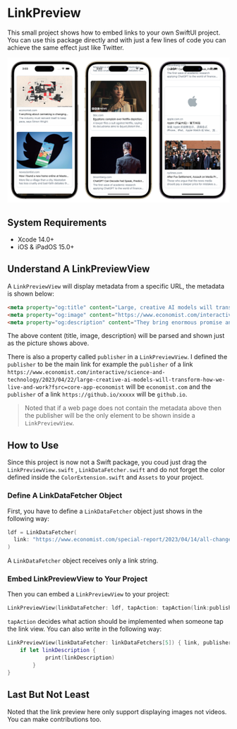 # LinkPreview
This small project shows how to embed links to your own SwiftUI project. You can use this package directly and with just a few lines of code you can achieve the same effect just like Twitter.

![](https://github.com/HuangRunHua/LinkPreview/raw/main/Cover.JPEG)

## System Requirements

- Xcode 14.0+
- iOS & iPadOS 15.0+

## Understand A LinkPreviewView

A `LinkPreviewView` will display metadata from a specific URL, the metadata is shown below:

```html
<meta property="og:title" content="Large, creative AI models will transform lives and labour markets">
<meta property="og:image" content="https://www.economist.com/interactive/science-and-technology/2023/04/22/large-creative-ai-models-will-transform-how-we-live-and-work/promo.jpg">
<meta property="og:description" content="They bring enormous promise and peril. In the first of three special articles we explain how they work">
```

The above content (title, image, description) will be parsed and shown just as the picture shows above.

There is also a property called `publisher` in a `LinkPreviewView`. I defined the `publisher` to be the main link for example the `publisher` of a link `https://www.economist.com/interactive/science-and-technology/2023/04/22/large-creative-ai-models-will-transform-how-we-live-and-work?fsrc=core-app-economist` will be `economist.com` and the  `publisher` of a link `https://github.io/xxxxx` will be `github.io`.

> Noted that if a web page does not contain the metadata above then the publisher will be the only element to be shown inside a `LinkPreviewView`.

## How to Use

Since this project is now not a Swift package, you coud just drag the `LinkPreviewView.swift` , `LinkDataFetcher.swift` and do not forget the color defined inside the `ColorExtension.swift` and `Assets` to your project.

### Define A LinkDataFetcher Object

First, you have to define a `LinkDataFetcher` object just shows in the following way:

```swift
ldf = LinkDataFetcher(
  link: "https://www.economist.com/special-report/2023/04/14/all-change"
)
```

A `LinkDataFetcher` object receives only a link string.

### Embed LinkPreviewView to Your Project

Then you can embed a `LinkPreviewView` to your project:

```swift
LinkPreviewView(linkDataFetcher: ldf, tapAction: tapAction(link:publisher:linkTitle:linkDescription:linkImage:))
```

`tapAction` decides what action should be implemented when someone tap the link view. You can also write in the following way:

```swift
LinkPreviewView(linkDataFetcher: linkDataFetchers[5]) { link, publisher, linkTitle, linkDescription, linkImage in
	if let linkDescription {
			print(linkDescription)
		}
}
```

## Last But Not Least

Noted that the link preview here only support displaying images not videos. You can make contributions too.
